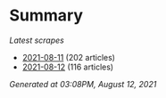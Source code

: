 # Summary
*Latest scrapes*
* [2021-08-11](https://github.com/nuuuwan/news_lk/blob/data/news_lk.2021-08-11.json) (202 articles)
* [2021-08-12](https://github.com/nuuuwan/news_lk/blob/data/news_lk.2021-08-12.json) (116 articles)

*Generated at 03:08PM, August 12, 2021*